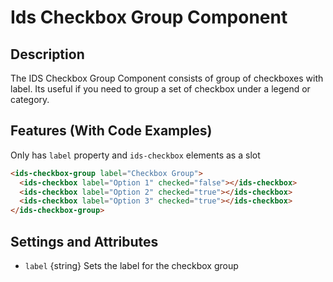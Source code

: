 # Ids Checkbox Group Component

## Description

The IDS Checkbox Group Component consists of group of checkboxes with label. Its useful if you need to group a set of checkbox under a legend or category.

## Features (With Code Examples)

Only has `label` property and `ids-checkbox` elements as a slot

```html
<ids-checkbox-group label="Checkbox Group">
  <ids-checkbox label="Option 1" checked="false"></ids-checkbox>
  <ids-checkbox label="Option 2" checked="true"></ids-checkbox>
  <ids-checkbox label="Option 3" checked="true"></ids-checkbox>
</ids-checkbox-group>
```

## Settings and Attributes

- `label` {string} Sets the label for the checkbox group
